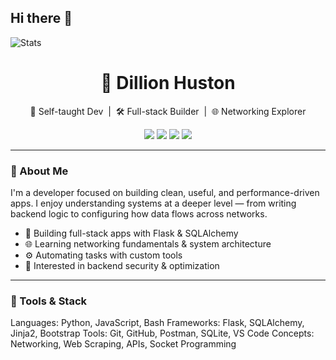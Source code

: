 ## Hi there 👋

![Stats](https://github-readme-stats.vercel.app/api?username=dillionhuston&show_icons=true&theme=radical)

<h1 align="center">🌙 Dillion Huston</h1>

<p align="center">
  🧠 Self-taught Dev &nbsp;|&nbsp; 🛠️ Full-stack Builder &nbsp;|&nbsp; 🌐 Networking Explorer
</p>

<p align="center">
  <img src="https://img.shields.io/badge/-Python-3776AB?style=flat-square&logo=python&logoColor=white"/>
  <img src="https://img.shields.io/badge/-Flask-000000?style=flat-square&logo=flask"/>
  <img src="https://img.shields.io/badge/-SQLAlchemy-cc0000?style=flat-square&logo=databricks&logoColor=white"/>
  <img src="https://img.shields.io/badge/-GitHub-181717?style=flat-square&logo=github"/>
</p>

---

### 🚀 About Me

I'm a developer focused on building clean, useful, and performance-driven apps. I enjoy understanding systems at a deeper level — from writing backend logic to configuring how data flows across networks.

- 🧱 Building full-stack apps with Flask & SQLAlchemy  
- 🌐 Learning networking fundamentals & system architecture  
- ⚙️ Automating tasks with custom tools  
- 🔐 Interested in backend security & optimization  

---

### 🧰 Tools & Stack


Languages:  Python, JavaScript, Bash
Frameworks: Flask, SQLAlchemy, Jinja2, Bootstrap
Tools:      Git, GitHub, Postman, SQLite, VS Code
Concepts:   Networking, Web Scraping, APIs, Socket Programming
```text
